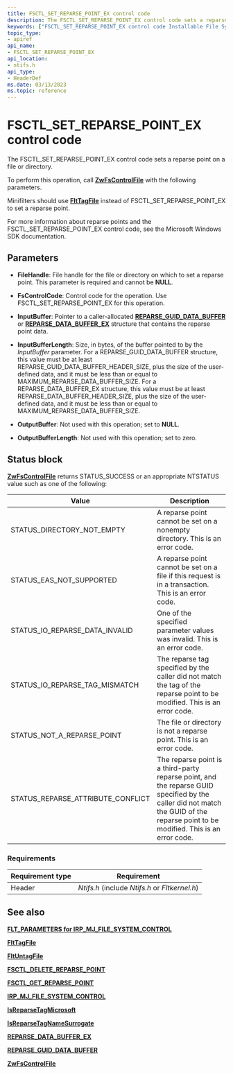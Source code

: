 ```yaml
---
title: FSCTL_SET_REPARSE_POINT_EX control code
description: The FSCTL_SET_REPARSE_POINT_EX control code sets a reparse point on a file or directory.
keywords: ["FSCTL_SET_REPARSE_POINT_EX control code Installable File System Drivers"]
topic_type:
- apiref
api_name:
- FSCTL_SET_REPARSE_POINT_EX
api_location:
- ntifs.h
api_type:
- HeaderDef
ms.date: 03/13/2023
ms.topic: reference
---
```


# FSCTL_SET_REPARSE_POINT_EX control code

The FSCTL_SET_REPARSE_POINT_EX control code sets a reparse point on a file or directory.

To perform this operation, call [**ZwFsControlFile**](/windows-hardware/drivers/ddi/ntifs/nf-ntifs-zwfscontrolfile) with the following parameters.

Minifilters should use [**FltTagFile**](/windows-hardware/drivers/ddi/fltkernel/nf-fltkernel-flttagfile) instead of FSCTL_SET_REPARSE_POINT_EX to set a reparse point.

For more information about reparse points and the FSCTL_SET_REPARSE_POINT_EX control code, see the Microsoft Windows SDK documentation.

## Parameters

- **FileHandle**: File handle for the file or directory on which to set a reparse point. This parameter is required and cannot be **NULL**.

- **FsControlCode**: Control code for the operation. Use FSCTL_SET_REPARSE_POINT_EX for this operation.

- **InputBuffer**: Pointer to a caller-allocated [**REPARSE_GUID_DATA_BUFFER**](/windows-hardware/drivers/ddi/ntifs/ns-ntifs-_reparse_guid_data_buffer) or [**REPARSE_DATA_BUFFER_EX**](/windows-hardware/drivers/ddi/ntifs/ns-ntifs-_reparse_data_buffer_ex) structure that contains the reparse point data.

- **InputBufferLength**: Size, in bytes, of the buffer pointed to by the *InputBuffer* parameter. For a REPARSE_GUID_DATA_BUFFER structure, this value must be at least REPARSE_GUID_DATA_BUFFER_HEADER_SIZE, plus the size of the user-defined data, and it must be less than or equal to MAXIMUM_REPARSE_DATA_BUFFER_SIZE. For a REPARSE_DATA_BUFFER_EX structure, this value must be at least REPARSE_DATA_BUFFER_HEADER_SIZE, plus the size of the user-defined data, and it must be less than or equal to MAXIMUM_REPARSE_DATA_BUFFER_SIZE.

- **OutputBuffer**: Not used with this operation; set to **NULL**.

- **OutputBufferLength**: Not used with this operation; set to zero.

## Status block

[**ZwFsControlFile**](/windows-hardware/drivers/ddi/ntifs/nf-ntifs-zwfscontrolfile) returns STATUS_SUCCESS or an appropriate NTSTATUS value such as one of the following:

| Value | Description |
| ----- | ----------- |
| STATUS_DIRECTORY_NOT_EMPTY | A reparse point cannot be set on a nonempty directory. This is an error code.|
| STATUS_EAS_NOT_SUPPORTED | A reparse point cannot be set on a file if this request is in a transaction. This is an error code.|
| STATUS_IO_REPARSE_DATA_INVALID | One of the specified parameter values was invalid. This is an error code.|
| STATUS_IO_REPARSE_TAG_MISMATCH | The reparse tag specified by the caller did not match the tag of the reparse point to be modified. This is an error code.|
| STATUS_NOT_A_REPARSE_POINT | The file or directory is not a reparse point. This is an error code.|
| STATUS_REPARSE_ATTRIBUTE_CONFLICT | The reparse point is a third-party reparse point, and the reparse GUID specified by the caller did not match the GUID of the reparse point to be modified. This is an error code.|

### Requirements

| Requirement type | Requirement |
| ---------------- | ----------- |
| Header | *Ntifs.h* (include *Ntifs.h* or *Fltkernel.h*) |

## See also

[**FLT_PARAMETERS for IRP_MJ_FILE_SYSTEM_CONTROL**](flt-parameters-for-irp-mj-file-system-control.md)

[**FltTagFile**](/windows-hardware/drivers/ddi/fltkernel/nf-fltkernel-flttagfile)

[**FltUntagFile**](/windows-hardware/drivers/ddi/fltkernel/nf-fltkernel-fltuntagfile)

[**FSCTL_DELETE_REPARSE_POINT**](fsctl-delete-reparse-point.md)

[**FSCTL_GET_REPARSE_POINT**](fsctl-get-reparse-point.md)

[**IRP_MJ_FILE_SYSTEM_CONTROL**](irp-mj-file-system-control.md)

[**IsReparseTagMicrosoft**](/windows-hardware/drivers/ddi/ntifs/nf-ntifs-isreparsetagmicrosoft)

[**IsReparseTagNameSurrogate**](/windows-hardware/drivers/ddi/ntifs/nf-ntifs-isreparsetagnamesurrogate)

[**REPARSE_DATA_BUFFER_EX**](/windows-hardware/drivers/ddi/ntifs/ns-ntifs-_reparse_data_buffer_ex)

[**REPARSE_GUID_DATA_BUFFER**](/windows-hardware/drivers/ddi/ntifs/ns-ntifs-_reparse_guid_data_buffer)

[**ZwFsControlFile**](/windows-hardware/drivers/ddi/ntifs/nf-ntifs-zwfscontrolfile)

